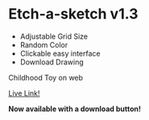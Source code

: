 # Etch-a-sketch v1.3

* Adjustable Grid Size
* Random Color
* Clickable easy interface
* Download Drawing

Childhood Toy on web

[Live Link!](https://raurosaur.github.io/etch-a-sketch/index.html)

**Now available with a download button!**